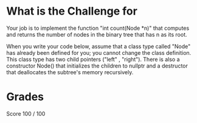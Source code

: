 # What is the Challenge for
Your job is to implement the function "int count(Node *n)" that computes and returns the number of nodes in the binary tree that has n as its root.

When you write your code below, assume that a class type called "Node" has already been defined for you; you cannot change the class definition. This class type has two child pointers ("left" , "right"). There is also a constructor Node() that initializes the children to nullptr and a destructor that deallocates the subtree's memory recursively.

# Grades
Score 100 / 100